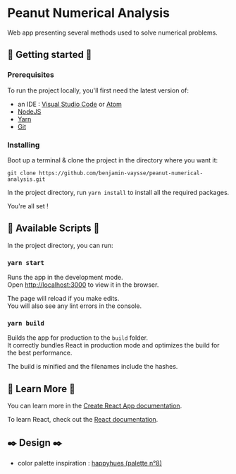# Peanut Numerical Analysis

Web app presenting several methods used to solve numerical problems.

## 🚀 Getting started 🚀

### Prerequisites

To run the project locally, you'll first need the latest version of: 
- an IDE : [Visual Studio Code](https://code.visualstudio.com/) or [Atom](https://atom.io/)
- [NodeJS](https://nodejs.org/en/download/) 
- [Yarn](https://classic.yarnpkg.com/en/docs/install/)
- [Git](https://git-scm.com/downloads)

### Installing

Boot up a terminal & clone the project in the directory where you want it: 

`git clone https://github.com/benjamin-vaysse/peanut-numerical-analysis.git`

In the project directory, run `yarn install` to install all the required packages.

You're all set !

## 📜 Available Scripts 📜

In the project directory, you can run:

### `yarn start`

Runs the app in the development mode.<br />
Open [http://localhost:3000](http://localhost:3000) to view it in the browser.

The page will reload if you make edits.<br />
You will also see any lint errors in the console.

### `yarn build`

Builds the app for production to the `build` folder.<br />
It correctly bundles React in production mode and optimizes the build for the best performance.

The build is minified and the filenames include the hashes.<br />

## 📖 Learn More 📖

You can learn more in the [Create React App documentation](https://facebook.github.io/create-react-app/docs/getting-started).

To learn React, check out the [React documentation](https://reactjs.org/).

## ✒️ Design ✒️ 

- color palette inspiration : [happyhues (palette n°8) ](https://www.happyhues.co/palettes/8)
